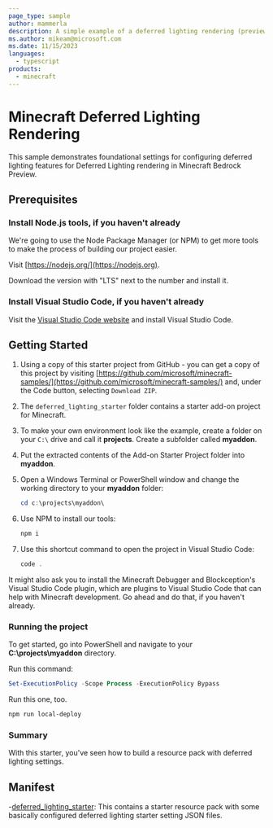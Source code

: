 ```yaml
---
page_type: sample
author: mammerla
description: A simple example of a deferred lighting rendering (preview) resource pack
ms.author: mikeam@microsoft.com
ms.date: 11/15/2023
languages:
  - typescript
products:
  - minecraft
---
```


# Minecraft Deferred Lighting Rendering

This sample demonstrates foundational settings for configuring deferred lighting features for Deferred Lighting rendering in Minecraft Bedrock Preview.

## Prerequisites

### Install Node.js tools, if you haven't already

We're going to use the Node Package Manager (or NPM) to get more tools to make the process of building our project easier.

Visit [https://nodejs.org/](https://nodejs.org).

Download the version with "LTS" next to the number and install it.

### Install Visual Studio Code, if you haven't already

Visit the [Visual Studio Code website](https://code.visualstudio.com) and install Visual Studio Code.

## Getting Started

1. Using a copy of this starter project from GitHub - you can get a copy of this project by visiting [https://github.com/microsoft/minecraft-samples/](https://github.com/microsoft/minecraft-samples/) and, under the Code button, selecting `Download ZIP`.

1. The `deferred_lighting_starter` folder contains a starter add-on project for Minecraft.

1. To make your own environment look like the example, create a folder on your `C:\` drive and call it **projects**. Create a subfolder called **myaddon**.

1. Put the extracted contents of the Add-on Starter Project folder into **myaddon**.

1. Open a Windows Terminal or PowerShell window and change the working directory to your **myaddon** folder:

   ```powershell
   cd c:\projects\myaddon\
   ```

1. Use NPM to install our tools:

   ```powershell
   npm i
   ```

1. Use this shortcut command to open the project in Visual Studio Code:

   ```powershell
   code .
   ```

It might also ask you to install the Minecraft Debugger and Blockception's Visual Studio Code plugin, which are plugins to Visual Studio Code that can help with Minecraft development. Go ahead and do that, if you haven't already.

### Running the project

To get started, go into PowerShell and navigate to your **C:\projects\myaddon** directory.

Run this command:

```powershell
Set-ExecutionPolicy -Scope Process -ExecutionPolicy Bypass
```

Run this one, too.

```powershell
npm run local-deploy
```

### Summary

With this starter, you've seen how to build a resource pack with deferred lighting settings.

## Manifest

-[deferred_lighting_starter](https://github.com/microsoft/minecraft-samples/blob/main/deferred_lighting_starter/): This contains a starter resource pack with some basically configured deferred lighting starter setting JSON files.
